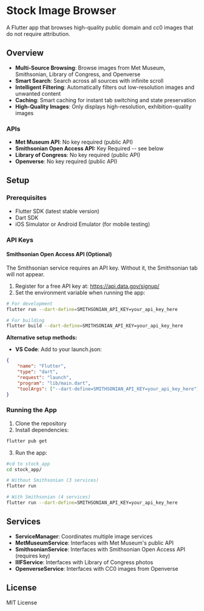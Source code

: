 # Stock Image Browser

A Flutter app that browses high-quality public domain and cc0 images that do not require attribution.

## Overview

- **Multi-Source Browsing**: Browse images from Met Museum, Smithsonian, Library of Congress, and Openverse
- **Smart Search**: Search across all sources with infinite scroll
- **Intelligent Filtering**: Automatically filters out low-resolution images and unwanted content
- **Caching**: Smart caching for instant tab switching and state preservation
- **High-Quality Images**: Only displays high-resolution, exhibition-quality images

### APIs

- **Met Museum API**: No key required (public API)
- **Smithsonian Open Access API:** Key Required -- see below
- **Library of Congress**: No key required (public API)
- **Openverse**: No key required (public API)

## Setup

### Prerequisites

- Flutter SDK (latest stable version)
- Dart SDK
- iOS Simulator or Android Emulator (for mobile testing)

### API Keys

#### Smithsonian Open Access API (Optional)

The Smithsonian service requires an API key. Without it, the Smithsonian tab will not appear.

1. Register for a free API key at: <https://api.data.gov/signup/>
2. Set the environment variable when running the app:

```bash
# For development
flutter run --dart-define=SMITHSONIAN_API_KEY=your_api_key_here

# For building
flutter build --dart-define=SMITHSONIAN_API_KEY=your_api_key_here
```

**Alternative setup methods:**

- **VS Code**: Add to your launch.json:

```json
{
    "name": "Flutter",
    "type": "dart",
    "request": "launch",
    "program": "lib/main.dart",
    "toolArgs": ["--dart-define=SMITHSONIAN_API_KEY=your_api_key_here"]
}
```

### Running the App

1. Clone the repository
2. Install dependencies:

```bash
flutter pub get
```

3. Run the app:

```bash
#cd to stock_app  
cd stock_app/

# Without Smithsonian (3 services)
flutter run

# With Smithsonian (4 services)
flutter run --dart-define=SMITHSONIAN_API_KEY=your_api_key_here
```

## Services

- **ServiceManager**: Coordinates multiple image services
- **MetMuseumService**: Interfaces with Met Museum's public API
- **SmithsonianService**: Interfaces with Smithsonian Open Access API (requires key)
- **IIIFService**: Interfaces with Library of Congress photos
- **OpenverseService**: Interfaces with CC0 images from Openverse

## License

MIT License
